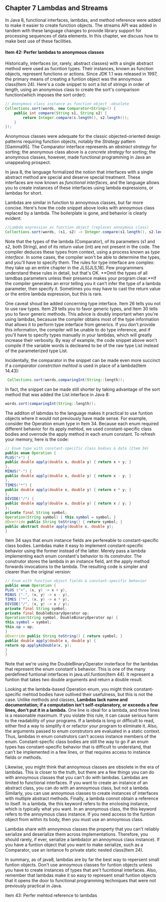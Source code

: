 ## Chapter 7 Lambdas and Streams

In Java 8, functional interfaces, lambdas, and method reference were added to make it easier to create function objects. The streams API was added in tandem with these language changes to provide library support for processing sequences of data elements. In this chapter, we discuss how to make best use of these facilities.

#### Item 42: Perfer lambdas to anonymous classes

Historically, interfaces (or, rarely, abstract classes) with a single abstract method were used as fucntion types. Their instances, known as function objects, represent functions or actions. Since JDK 1.1 was released in 1997, the primary means of creating a funtion object was the annoymous class(Item 24). Here's a code snippet to sort a list of strings in order of length, using an anonymous class to create the sort's comparison function(which imposes the sort order):

```java
// Anonymous class instance as function object -obsolete
Collections.sort(words, new Comparator<String>() {
	public int compare(String s1, String s2) {
		return Integer.compare(s.length(), s2.length());
	}
});
```

Anonymous classes were adequate for the classic objected-oriented design patterns requiring function objects, notably the *Strategy* pattern [Gamma95]. The Comparator interface represents an *abstract strategy* for sorting; the anonymous class above is a *concrete strategy* for sorting; the anonymous classes, however, made functional programming in Java an unappealing prospect.

In java 8, the language formalized the notion that interfaces with a single abstract method are special and deserve special treatment. These interfaces are now known as *functional interfaces*, and the language allows you to create instances of these interfaces using lambda expressions, or lambdas for short.

Lambdas are similar in function to annoymous classes, but far more concise. Here's how the code snippet above looks with annoymous class replaced by a lambda. The boilerplate is gone, and behavior is clearly evident:

```java
//Lambda expression as function object (replaces annoymous class)
Collections.sort(words, (s1, s2) -> Integer.compare(s1.length(), s2.length()));
```
Note that the types of the lambda (Comparator<String>), of its parameters (s1 and s2, both String), and of its return value (int) are not present in the code. The compiler deduces these types from context, using a process known as *type interface*. In some cases, the compiler won't be able to determine the types, and you'll have to specify them. The rules for type interface are complex: they take up an entire chapter in the JLS[JLS,18]. Few programmers understand these rules in detail, but that's OK. **Omit the types of all lamdbas parameters unless their presence makes your program clear.**If the compiler generates an error telling you it can't infer the type of a lambda parameter, then specify it. Sometimes you may have to cast the return value or the entire lambda expression, but this is rare.

One caveat shoud be added concerning type interface. Item 26 tells you not to use raw types. Item 29 tells you to favor generic types, and Item 30 tells you to favor generic methods. This advice is doubly important when you're using lambdas, becasuse the compiler obtains most of the type information that allows it to perform type interface from generics. If you don't provide this information, the compiler will be unable to do type inference, and if you'll have to specify types manually in your lambdas, which will greatly increase their verbosity. By way of example, the code snippet above won't compile if the variable words is decleared to be of the raw type List instead of the parameterized type List<String>.

Incidentally, the comparator in the snippet can be made even more succinct if a *comparator constrction mehtod* is used in place of a lambda(Item 14.43):

```java 
 Collections.sort(words,comparingInt(String::length));
```
In fact, the snippet can be made still shorter by taking advantage of the sort method that was added the List interface in Java 8:
```java
words.sort(comparingInt(String::length));
```
The additon of labmdas to the language makes it practical to use funtion objects where it would not previously have made sense. For example, consider the Operation enum type in Item 34. Because each enum required different behavior for its apply mehtod, we used constant-specific class bodies and overrode the apply method in each enum constant. To refresh your memory, here is the code:
```java
// Enum type with constant-specific class bodies & data (Item 34)
public enum Operation {
PLUS("+") {
public double apply(double x, double y) { return x + y; }
},
MINUS("-") {
public double apply(double x, double y) { return x - y; }
},
TIMES("*") {
public double apply(double x, double y) { return x * y; }
},
DIVIDE("/") {
public double apply(double x, double y) { return x / y; }
};
private final String symbol;
Operation(String symbol) { this.symbol = symbol; }
@Override public String toString() { return symbol; }
public abstract double apply(double x, double y);
}
```

Item 34 says that enum instance fields are perfereable to constant-specific class bodies. Lambdas make it easy to implement constant-specific behavior using the former instead of the latter. Merely pass a lambda implementing each enum constant's behavior to its construtor. The construtor stores the lambda in an instance field, ant the apply method forwards invocations to the lambda. The resulting code is simpler and clearer than the original version:
```java
// Enum with function object fields & constant-specific behavior
public enum Operation {
PLUS ("+", (x, y) -> x + y),
MINUS ("-", (x, y) -> x - y),
TIMES ("*", (x, y) -> x * y),
DIVIDE("/", (x, y) -> x / y);
private final String symbol;
private final DoubleBinaryOperator op;
Operation(String symbol, DoubleBinaryOperator op) {
this.symbol = symbol;
this.op = op;
}
@Override public String toString() { return symbol; }
public double apply(double x, double y) {
return op.applyAsDouble(x, y);
}
}
```
Note that we're using the DoubleBinaryOperator insterface for the lambdas that represent the enum constant's behavior. This is one of the many perdefined funtional interfaces in java.util.funtion(Item 44). It represent a funtion that takes two double arguments and return a double result.

Looking at the lambda-based Operation enum, you might think constant-specific mehtod bodies have outlived their usefulness, but this is not the case. Unlike methods and classes, **Lambdas lack name and documentation; if a computation isn't self-explanatory, or exceeds a few lines, don't put it in a lambda.** One line is ideal for a lambda, and three lines is a reasonable maximum. If you violate this rule, it can cause serious harm to the readability of your programs. If a lambda is long or difficult to read, either find a way to simplify it or refactor your program to eliminate it. Also, the arguments passed to enum construtors are evaluated in a static context. Thus, lambdas in enum construtors can't access instance members of the enum. Constant-specfic class bodies are still the way to go if an enum types has constant-specific behavior that is difficult to understand, that can't be implemented in a few lines, or that requires access to instance fields or methods.

Likewise, you might think that annoymous classes are obsolete in the era of lambdas. This is closer to the truth, but there are a few things you can do with annoymous classes that you can't do with lambdas. Lambdas are limited to functional interfaces. If you want to create an instance of an abstract class, you can do with an annoymous class, but not a lambda. Similarly, you can use annoymous classes to create instances of interfaces with mutliple abstract methods. Finally, a lambda connot obtain a reference to itself. In a lambda, the this keyword refers to the enclosing instance, which is typically what you want. In an anonymous class, the this keyword refers to the annoymous class instance. If you need access to the funtion object from within its body, then you must use an annoymous class.

Lambdas share with annoymous classes the property that you can't reliably serialize and deserialize them across implementations. Therefore, you should rarely, if ever, serialize a lambda(or an annoymous class instance). If you have a funtion object that you want to make serialize, such as a Comparator, use an isntance fo private static nested class(Item 24).

In summary, as of java8, lambdas are by far the best way to repersent small funtion objects. Don't use annoymous classes for funtion objects unless you have to create instances of types that are't fucntional interfaces. Also, remember that lambdas make it so easy to represent small funtion objects that it opens the door to functional programming techniques that were not previously practical in Java.

Item 43: Perfer mehtod reference to lambdas

